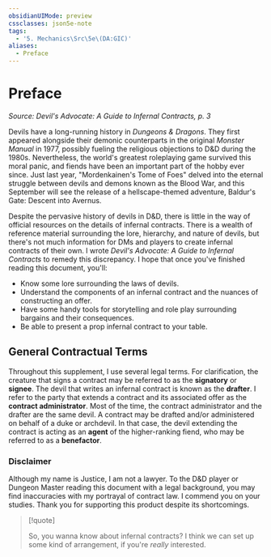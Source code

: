 ```yaml
---
obsidianUIMode: preview
cssclasses: json5e-note
tags:
  - '5. Mechanics\Src\5e\(DA:GIC)'
aliases:
  - Preface
---
```

# Preface
*Source: Devil's Advocate: A Guide to Infernal Contracts, p. 3* 

Devils have a long-running history in *Dungeons & Dragons*. They first appeared alongside their demonic counterparts in the original *Monster Manual* in 1977, possibly fueling the religious objections to D&D during the 1980s. Nevertheless, the world's greatest roleplaying game survived this moral panic, and fiends have been an important part of the hobby ever since. Just last year, "Mordenkainen's Tome of Foes" delved into the eternal struggle between devils and demons known as the Blood War, and this September will see the release of a hellscape-themed adventure, Baldur's Gate: Descent into Avernus.

Despite the pervasive history of devils in D&D, there is little in the way of official resources on the details of infernal contracts. There is a wealth of reference material surrounding the lore, hierarchy, and nature of devils, but there's not much information for DMs and players to create infernal contracts of their own. I wrote *Devil's Advocate: A Guide to Infernal Contracts* to remedy this discrepancy. I hope that once you've finished reading this document, you'll:

- Know some lore surrounding the laws of devils.  
- Understand the components of an infernal contract and the nuances of constructing an offer.  
- Have some handy tools for storytelling and role play surrounding bargains and their consequences.  
- Be able to present a prop infernal contract to your table.  

## General Contractual Terms

Throughout this supplement, I use several legal terms. For clarification, the creature that signs a contract may be referred to as the **signatory** or **signee**. The devil that writes an infernal contract is known as the **drafter**. I refer to the party that extends a contract and its associated offer as the **contract administrator**. Most of the time, the contract administrator and the drafter are the same devil. A contract may be drafted and/or administered on behalf of a duke or archdevil. In that case, the devil extending the contract is acting as an **agent** of the higher-ranking fiend, who may be referred to as a **benefactor**.

### Disclaimer

Although my name is Justice, I am not a lawyer. To the D&D player or Dungeon Master reading this document with a legal background, you may find inaccuracies with my portrayal of contract law. I commend you on your studies. Thank you for supporting this product despite its shortcomings.

> [!quote]  
> 
> So, you wanna know about infernal contracts? I think we can set up some kind of arrangement, if you're _really_ interested.
